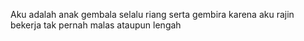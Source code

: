 Aku adalah anak gembala selalu riang serta gembira karena aku rajin bekerja tak pernah malas ataupun lengah
